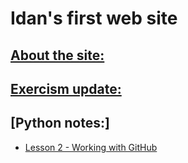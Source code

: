 # Idan's first web site
## [About the site:](https://idanadir.github.io/about)

## [Exercism update:](https://idanadir.github.io/exercism)

## [Python notes:]
  - [Lesson 2 - Working with GitHub](https://idanadir.github.io/lesson2)

